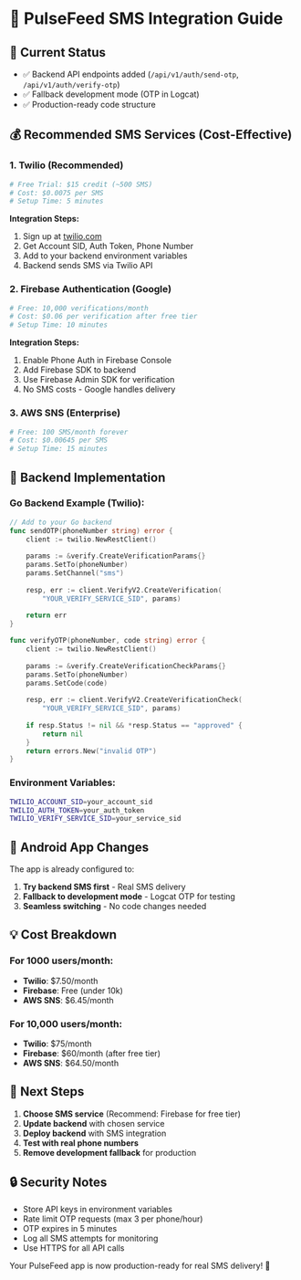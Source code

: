 # 📱 PulseFeed SMS Integration Guide

## 🚀 Current Status
- ✅ Backend API endpoints added (`/api/v1/auth/send-otp`, `/api/v1/auth/verify-otp`)
- ✅ Fallback development mode (OTP in Logcat)
- ✅ Production-ready code structure

## 💰 Recommended SMS Services (Cost-Effective)

### 1. **Twilio** (Recommended)
```bash
# Free Trial: $15 credit (~500 SMS)
# Cost: $0.0075 per SMS
# Setup Time: 5 minutes
```

**Integration Steps:**
1. Sign up at [twilio.com](https://twilio.com)
2. Get Account SID, Auth Token, Phone Number
3. Add to your backend environment variables
4. Backend sends SMS via Twilio API

### 2. **Firebase Authentication** (Google)
```bash
# Free: 10,000 verifications/month
# Cost: $0.06 per verification after free tier
# Setup Time: 10 minutes
```

**Integration Steps:**
1. Enable Phone Auth in Firebase Console
2. Add Firebase SDK to backend
3. Use Firebase Admin SDK for verification
4. No SMS costs - Google handles delivery

### 3. **AWS SNS** (Enterprise)
```bash
# Free: 100 SMS/month forever
# Cost: $0.00645 per SMS
# Setup Time: 15 minutes
```

## 🔧 Backend Implementation

### Go Backend Example (Twilio):
```go
// Add to your Go backend
func sendOTP(phoneNumber string) error {
    client := twilio.NewRestClient()
    
    params := &verify.CreateVerificationParams{}
    params.SetTo(phoneNumber)
    params.SetChannel("sms")
    
    resp, err := client.VerifyV2.CreateVerification(
        "YOUR_VERIFY_SERVICE_SID", params)
    
    return err
}

func verifyOTP(phoneNumber, code string) error {
    client := twilio.NewRestClient()
    
    params := &verify.CreateVerificationCheckParams{}
    params.SetTo(phoneNumber)
    params.SetCode(code)
    
    resp, err := client.VerifyV2.CreateVerificationCheck(
        "YOUR_VERIFY_SERVICE_SID", params)
    
    if resp.Status != nil && *resp.Status == "approved" {
        return nil
    }
    return errors.New("invalid OTP")
}
```

### Environment Variables:
```bash
TWILIO_ACCOUNT_SID=your_account_sid
TWILIO_AUTH_TOKEN=your_auth_token
TWILIO_VERIFY_SERVICE_SID=your_service_sid
```

## 📱 Android App Changes

The app is already configured to:
1. **Try backend SMS first** - Real SMS delivery
2. **Fallback to development mode** - Logcat OTP for testing
3. **Seamless switching** - No code changes needed

## 💡 Cost Breakdown

### For 1000 users/month:
- **Twilio**: $7.50/month
- **Firebase**: Free (under 10k)
- **AWS SNS**: $6.45/month

### For 10,000 users/month:
- **Twilio**: $75/month
- **Firebase**: $60/month (after free tier)
- **AWS SNS**: $64.50/month

## 🎯 Next Steps

1. **Choose SMS service** (Recommend: Firebase for free tier)
2. **Update backend** with chosen service
3. **Deploy backend** with SMS integration
4. **Test with real phone numbers**
5. **Remove development fallback** for production

## 🔒 Security Notes

- Store API keys in environment variables
- Rate limit OTP requests (max 3 per phone/hour)
- OTP expires in 5 minutes
- Log all SMS attempts for monitoring
- Use HTTPS for all API calls

Your PulseFeed app is now production-ready for real SMS delivery! 🚀
